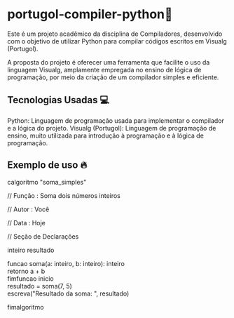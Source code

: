# portugol-compiler-python👋

Este é um projeto acadêmico da disciplina de Compiladores, desenvolvido com o objetivo de utilizar Python para compilar códigos escritos em Visualg (Portugol).

A proposta do projeto é oferecer uma ferramenta que facilite o uso da linguagem Visualg, amplamente empregada no ensino de lógica de programação, por meio da criação de um compilador simples e eficiente.

## Tecnologias Usadas 💻
Python: Linguagem de programação usada para implementar o compilador e a lógica do projeto.
Visualg (Portugol): Linguagem de programação de ensino, muito utilizada para introdução à programação e à lógica de programação.

## Exemplo de uso 🔥

calgoritmo "soma_simples"  

// Função : Soma dois números inteiros  

// Autor : Você  

// Data : Hoje  

// Seção de Declarações  

inteiro resultado  


funcao soma(a: inteiro, b: inteiro): inteiro  
    retorno a + b  
fimfuncao
inicio  
    resultado = soma(7, 5)  
    escreva("Resultado da soma: ", resultado)  
    
fimalgoritmo

